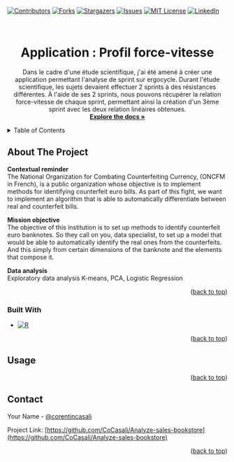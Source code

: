 <a name="readme-top"></a>


[![Contributors][contributors-shield]][contributors-url]
[![Forks][forks-shield]][forks-url]
[![Stargazers][stars-shield]][stars-url]
[![Issues][issues-shield]][issues-url]
[![MIT License][license-shield]][license-url]
[![LinkedIn][linkedin-shield]][linkedin-url]



<!-- PROJECT LOGO -->
<br />
<div align="center">
  <a href="https://github.com/CoCasali/pfv">
    <!-- <img src="images/logo.png" alt="Logo" width="500" height="350"> -->
  </a>

<h1 align="center">Application : Profil force-vitesse</h1>

  <p align="center">
    Dans le cadre d'une étude scientifique, j'ai été amené à créer une application permettant l'analyse de sprint sur ergocycle. Durant l'étude scientifique, les sujets devaient effectuer 2 sprints à des résistances différentes. À l'aide de ses 2 sprints, nous pouvons récupérer la relation force-vitesse de chaque sprint, permettant ainsi la création d'un 3ème sprint avec les deux relation linéaires obtenues. 
    <br />
    <a href="https://github.com/CoCasali/pfv"><strong>Explore the docs »</strong></a>
    <br />

  </p>
</div>



<!-- TABLE OF CONTENTS -->
<details>
  <summary>Table of Contents</summary>
  <ol>
    <li>
      <a href="#about-the-project">About The Project</a>
      <ul>
        <li><a href="#built-with">Built With</a></li>
      </ul>
    </li>
    <li><a href="#usage">Usage</a></li>
    <li><a href="#contact">Contact</a></li>
  </ol>
</details>



<!-- ABOUT THE PROJECT -->
## About The Project

**Contextual reminder**\
The National Organization for Combating Counterfeiting Currency, (ONCFM in French), is a public organization whose objective is to implement methods for identifying counterfeit euro bills. As part of this fight, we want to implement an algorithm that is able to automatically differentiate between real and counterfeit bills.

**Mission objective**\
The objective of this institution is to set up methods to identify counterfeit euro banknotes. So they call on you, data specialist, to set up a model that would be able to automatically identify the real ones from the counterfeits. And this simply from certain dimensions of the banknote and the elements that compose it.

**Data analysis**\
Exploratory data analysis
K-means,
PCA,
Logistic Regression

<p align="right">(<a href="#readme-top">back to top</a>)</p>


### Built With

* [![R][R.icon]][R-url]

<p align="right">(<a href="#readme-top">back to top</a>)</p>



<!-- USAGE EXAMPLES -->
## Usage


<p align="right">(<a href="#readme-top">back to top</a>)</p>


<!-- CONTACT -->
## Contact

Your Name - [@corentincasali](https://twitter.com/corentincasali)

Project Link: [https://github.com/CoCasali/Analyze-sales-bookstore](https://github.com/CoCasali/Analyze-sales-bookstore)

<p align="right">(<a href="#readme-top">back to top</a>)</p>


<!-- MARKDOWN LINKS & IMAGES -->
<!-- https://www.markdownguide.org/basic-syntax/#reference-style-links -->
[contributors-shield]: https://img.shields.io/github/contributors/CoCasali/market-study-chicken.svg?style=for-the-badge
[contributors-url]: https://github.com/CoCasali/market-study-chicken/graphs/contributors
[forks-shield]: https://img.shields.io/github/forks/CoCasali/market-study-chicken.svg?style=for-the-badge
[forks-url]: https://github.com/CoCasali/market-study-chicken/network/members
[stars-shield]: https://img.shields.io/github/stars/CoCasali/market-study-chicken.svg?style=for-the-badge
[stars-url]: https://github.com/CoCasali/market-study-chicken/stargazers
[issues-shield]: https://img.shields.io/github/issues/CoCasali/market-study-chicken.svg?style=for-the-badge
[issues-url]: https://github.com/CoCasali/market-study-chicken/issues
[license-shield]: https://img.shields.io/github/license/CoCasali/market-study-chicken.svg?style=for-the-badge
[license-url]: https://github.com/CoCasali/market-study-chicken/blob/master/LICENSE.txt
[linkedin-shield]: https://img.shields.io/badge/-LinkedIn-black.svg?style=for-the-badge&logo=linkedin&colorB=555
[linkedin-url]: https://linkedin.com/in/corentincasali
[Python.js]: https://img.shields.io/badge/Made%20with-Python-yellow?style=for-the-badge&logo=Python&logoColor=yellow
[Python-url]: https://www.python.org/
[Jupyter.icon]:https://img.shields.io/badge/Made%20with-Jupyter-orange?style=for-the-badge&logo=Jupyter
[Jupyter-url]:https://jupyter.org/try
[R.icon]:https://img.shields.io/badge/MADE%20WITH-R-blue?style=for-the-badge&logo=R
[R-url]:https://www.r-project.org/

